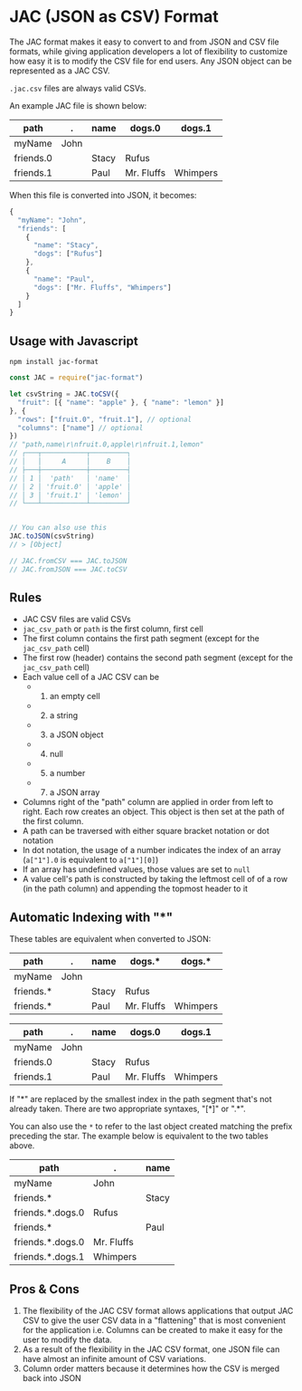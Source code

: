 # JAC (JSON as CSV) Format

The JAC format makes it easy to convert to and from JSON and CSV file formats, while giving application developers a lot of flexibility to customize how easy it is to modify the CSV file for end users. Any JSON object can be represented as a JAC CSV.

`.jac.csv` files are always valid CSVs.

An example JAC file is shown below:

| path      | .    | name  | dogs.0     | dogs.1   |
| --------- | ---- | ----- | ---------- | -------- |
| myName    | John |       |            |          |
| friends.0 |      | Stacy | Rufus      |          |
| friends.1 |      | Paul  | Mr. Fluffs | Whimpers |

When this file is converted into JSON, it becomes:

```javascript
{
  "myName": "John",
  "friends": [
    {
      "name": "Stacy",
      "dogs": ["Rufus"]
    },
    {
      "name": "Paul",
      "dogs": ["Mr. Fluffs", "Whimpers"]
    }
  ]
}
```

## Usage with Javascript

`npm install jac-format`

```javascript
const JAC = require("jac-format")

let csvString = JAC.toCSV({
  "fruit": [{ "name": "apple" }, { "name": "lemon" }]
}, {
  "rows": ["fruit.0", "fruit.1"], // optional
  "columns": ["name"] // optional
})
// "path,name\r\nfruit.0,apple\r\nfruit.1,lemon"
// ┌───┬───────────┬─────────┐
// │   │     A     │    B    │
// ├───┼───────────┼─────────┤
// │ 1 │  'path'   │ 'name'  │
// │ 2 │ 'fruit.0' │ 'apple' │
// │ 3 │ 'fruit.1' │ 'lemon' │
// └───┴───────────┴─────────┘


// You can also use this
JAC.toJSON(csvString)
// > [Object]

// JAC.fromCSV === JAC.toJSON
// JAC.fromJSON === JAC.toCSV

```

## Rules

- JAC CSV files are valid CSVs
- `jac_csv_path` or `path` is the first column, first cell
- The first column contains the first path segment (except for the `jac_csv_path` cell)
- The first row (header) contains the second path segment (except for the `jac_csv_path` cell)
- Each value cell of a JAC CSV can be
  - 1. an empty cell
  - 2. a string
  - 3. a JSON object
  - 4. null
  - 5. a number
  - 7. a JSON array
- Columns right of the "path" column are applied in order from left to right. Each row creates an object. This object is then set at the path of the first column.
- A path can be traversed with either square bracket notation or dot notation
- In dot notation, the usage of a number indicates the index of an array (`a["1"].0` is equivalent to `a["1"][0]`)
- If an array has undefined values, those values are set to `null`
- A value cell's path is constructed by taking the leftmost cell of of a row (in the path column) and appending the topmost header to it

## Automatic Indexing with "*"

These tables are equivalent when converted to JSON:

| path      | .    | name  | dogs.*     | dogs.*   |
| --------- | ---- | ----- | ---------- | -------- |
| myName    | John |       |            |          |
| friends.* |      | Stacy | Rufus      |          |
| friends.* |      | Paul  | Mr. Fluffs | Whimpers |

| path      | .    | name  | dogs.0     | dogs.1   |
| --------- | ---- | ----- | ---------- | -------- |
| myName    | John |       |            |          |
| friends.0 |      | Stacy | Rufus      |          |
| friends.1 |      | Paul  | Mr. Fluffs | Whimpers |

If "\*" are replaced by the smallest index in the path segment that's not already taken. There are two appropriate syntaxes, "[\*]" or ".\*".

You can also use the `*` to refer to the last object created matching the prefix preceding the star. The example below is equivalent to the two tables above.

| path              | .          | name  |
|-------------------|------------|-------|
| myName            | John       |       |
| friends.\*        |            | Stacy |
| friends.\*.dogs.0 | Rufus      |       |
| friends.\*        |            | Paul  |
| friends.\*.dogs.0 | Mr. Fluffs |       |
| friends.\*.dogs.1 | Whimpers   |       |


## Pros & Cons

1. The flexibility of the JAC CSV format allows applications that output JAC CSV to give the user CSV data in a "flattening" that is most convenient for the application i.e. Columns can be created to make it easy for the user to modify the data.
2. As a result of the flexibility in the JAC CSV format, one JSON file can have almost an infinite amount of CSV variations.
3. Column order matters because it determines how the CSV is merged back into JSON


